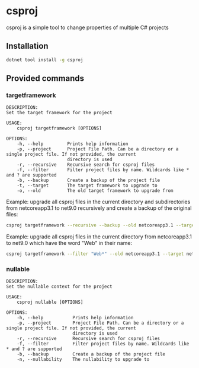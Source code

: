 # csproj

csproj is a simple tool to change properties of multiple C# projects

## Installation

```bash
dotnet tool install -g csproj
```

## Provided commands

### targetframework

```
DESCRIPTION:
Set the target framework for the project

USAGE:
    csproj targetframework [OPTIONS]

OPTIONS:
    -h, --help         Prints help information
    -p, --project      Project File Path. Can be a directory or a single project file. If not provided, the current
                       directory is used
    -r, --recursive    Recursive search for csproj files
    -f, --filter       Filter project files by name. Wildcards like * and ? are supported
    -b, --backup       Create a backup of the project file
    -t, --target       The target framework to upgrade to
    -o, --old          The old target framework to upgrade from
```

Example: upgrade all csproj files in the current directory and subdirectories from netcoreapp3.1 to net9.0 recursively and create a backup of the original files:

```bash
csproj targetframework --recursive --backup --old netcoreapp3.1 --target net9.0
```

Example: upgrade all csproj files in the current directory from netcoreapp3.1 to net9.0 which have the word "Web" in their name:

```bash
csproj targetframework --filter "Web*" --old netcoreapp3.1 --target net9.0
```

### nullable

```
DESCRIPTION:
Set the nullable context for the project

USAGE:
    csproj nullable [OPTIONS]

OPTIONS:
    -h, --help           Prints help information
    -p, --project        Project File Path. Can be a directory or a single project file. If not provided, the current
                         directory is used
    -r, --recursive      Recursive search for csproj files
    -f, --filter         Filter project files by name. Wildcards like * and ? are supported
    -b, --backup         Create a backup of the project file
    -n, --nullability    The nullability to upgrade to
```

